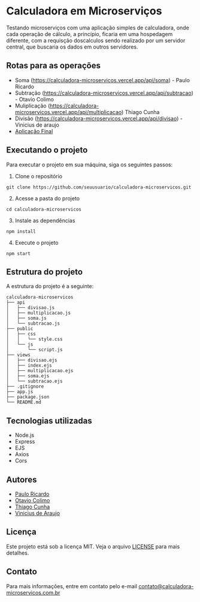 # Calculadora em Microserviços
Testando microserviços com uma aplicação simples de calculadora, onde cada operação de cálculo, a princípio, ficaria em uma hospedagem diferente, com a requisção doscalculos sendo realizado por um servidor central, que buscaria os dados em outros servidores.

## Rotas para as operações
* Soma (https://calculadora-microservicos.vercel.app/api/soma) - Paulo Ricardo
* Subtração (https://calculadora-microservicos.vercel.app/api/subtracao) - Otavio Colimo
* Muliplicação (https://calculadora-microservicos.vercel.app/api/multiplicacao) Thiago Cunha 
* Divisão (https://calculadora-microservicos.vercel.app/api/divisao) - Vinicius de araujo
* [Aplicação Final](https://calculadora-microservicos-main.vercel.app)

## Executando o projeto
Para executar o projeto em sua máquina, siga os seguintes passos:

1. Clone o repositório
```
git clone https://github.com/seuusuario/calculadora-microservicos.git
```
2. Acesse a pasta do projeto
```
cd calculadora-microservicos
```
3. Instale as dependências
```
npm install
```
4. Execute o projeto
```
npm start
```

## Estrutura do projeto
A estrutura do projeto é a seguinte:
```
calculadora-microservicos
├── api
│   ├── divisao.js
│   ├── multiplicacao.js
│   ├── soma.js
│   └── subtracao.js
├── public
│   ├── css
│   │   └── style.css
│   └── js
│       └── script.js
├── views
│   ├── divisao.ejs
│   ├── index.ejs
│   ├── multiplicacao.ejs
│   ├── soma.ejs
│   └── subtracao.ejs
├── .gitignore
├── app.js
├── package.json
└── README.md
```

## Tecnologias utilizadas
* Node.js
* Express
* EJS
* Axios
* Cors

## Autores
* [Paulo Ricardo](https://github.com/pauloricardo)
* [Otavio Colimo](https://github.com/otaviocolimo)
* [Thiago Cunha](https://github.com/thiagocunha)
* [Vinicius de Araujo](https://github.com/viniciusdearaujo)

## Licença
Este projeto está sob a licença MIT. Veja o arquivo [LICENSE](LICENSE) para mais detalhes.

## Contato
Para mais informações, entre em contato pelo e-mail contato@calculadora-microservicos.com.br
